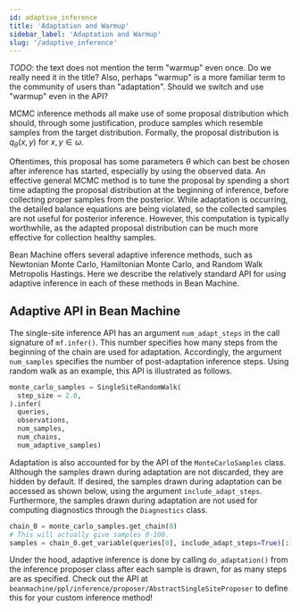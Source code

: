 ```yaml
---
id: adaptive_inference
title: 'Adaptation and Warmup'
sidebar_label: 'Adaptation and Warmup'
slug: '/adaptive_inference'
---
```


_TODO_: the text does not mention the term "warmup" even once. Do we really need it in the title? Also, perhaps "warmup" is a more familiar term to the community of users than "adaptation". Should we switch and use "warmup" even in the API?

MCMC inference methods all make use of some proposal distribution which should, through some justification, produce samples which resemble samples from the target distribution. Formally, the proposal distribution is $q_{\theta}(x,y)$ for $x,y \in \omega$.

Oftentimes, this proposal has some parameters $\theta$ which can best be chosen after inference has started, especially by using the observed data. An effective general MCMC method is to tune the proposal by spending a short time adapting the proposal distribution at the beginning of inference, before collecting proper samples from the posterior. While adaptation is occurring, the detailed balance equations are being violated, so the collected samples are not useful for posterior inference. However, this computation is typically worthwhile, as the adapted proposal distribution can be much more effective for collection healthy samples.

Bean Machine offers several adaptive inference methods, such as Newtonian Monte Carlo, Hamiltonian Monte Carlo, and Random Walk Metropolis Hastings. Here we describe the relatively standard API for using adaptive inference in each of these methods in Bean Machine.


## Adaptive API in Bean Machine

The single-site inference API has an argument `num_adapt_steps` in the call signature of `mf.infer()`. This number specifies how many steps from the beginning of the chain are used for adaptation. Accordingly, the argument `num_samples` specifies the number of post-adaptation inference steps. Using random walk as an example, this API is illustrated as follows.

```py
monte_carlo_samples = SingleSiteRandomWalk(
  step_size = 2.0,
).infer(
  queries,
  observations,
  num_samples,
  num_chains,
  num_adaptive_samples)
```

Adaptation is also accounted for by the API of the `MonteCarloSamples` class. Although the samples drawn during adaptation are not discarded, they are hidden by default. If desired, the samples drawn during adaptation can be accessed as shown below, using the argument `include_adapt_steps`. Furthermore, the samples drawn during adaptation are not used for computing diagnostics through the `Diagnostics` class.

```py
chain_0 = monte_carlo_samples.get_chain(0)
# This will actually give samples 0-100.
samples = chain_0.get_variable(queries[0], include_adapt_steps=True)[:100]
```

Under the hood, adaptive inference is done by calling `do_adaptation()` from the inference proposer class after each sample is drawn, for as many steps are as specified. Check out the API at `beanmachine/ppl/inference/proposer/AbstractSingleSiteProposer` to define this for your custom inference method!
